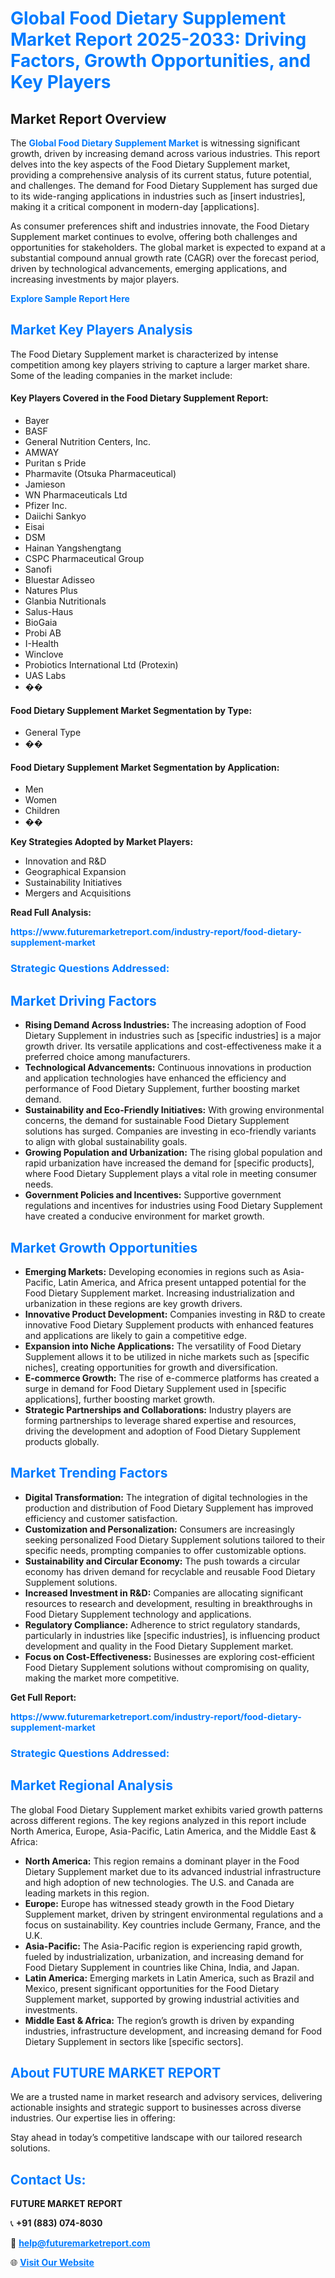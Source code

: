 <h1 style="color: #007BFF;">Global Food Dietary Supplement Market Report 2025-2033: Driving Factors, Growth Opportunities, and Key Players</h1>

<section id="overview">
<h2>Market Report Overview</h2>
<p>The <a href="https://www.futuremarketreport.com/industry-report/food-dietary-supplement-market" style="color: #007BFF; text-decoration: none;"><strong>Global Food Dietary Supplement Market</strong></a> is witnessing significant growth, driven by increasing demand across various industries. This report delves into the key aspects of the Food Dietary Supplement market, providing a comprehensive analysis of its current status, future potential, and challenges. The demand for Food Dietary Supplement has surged due to its wide-ranging applications in industries such as [insert industries], making it a critical component in modern-day [applications].</p>
<p>As consumer preferences shift and industries innovate, the Food Dietary Supplement market continues to evolve, offering both challenges and opportunities for stakeholders. The global market is expected to expand at a substantial compound annual growth rate (CAGR) over the forecast period, driven by technological advancements, emerging applications, and increasing investments by major players.</p>
</section>

<section id="overview">
<p><a href="https://www.futuremarketreport.com/request-sample/reportId=117045" style="color: #007BFF; text-decoration: none;"><strong>Explore Sample Report Here</strong></a></p>
</section>

<section id="key-players">
<h2 style="color: #007BFF;">Market Key Players Analysis</h2>
<p>The Food Dietary Supplement market is characterized by intense competition among key players striving to capture a larger market share. Some of the leading companies in the market include:</p>
<h4>Key Players Covered in the Food Dietary Supplement Report:</h4>
<ul><li>Bayer</li><li>BASF</li><li>General Nutrition Centers, Inc.</li><li>AMWAY</li><li>Puritan s Pride</li><li>Pharmavite (Otsuka Pharmaceutical)</li><li>Jamieson</li><li>WN Pharmaceuticals Ltd</li><li>Pfizer Inc.</li><li>Daiichi Sankyo</li><li>Eisai</li><li>DSM</li><li>Hainan Yangshengtang</li><li>CSPC Pharmaceutical Group</li><li>Sanofi</li><li>Bluestar Adisseo</li><li>Natures Plus</li><li>Glanbia Nutritionals</li><li>Salus-Haus</li><li>BioGaia</li><li>Probi AB</li><li>I-Health</li><li>Winclove</li><li>Probiotics International Ltd (Protexin)</li><li>UAS Labs</li><li>��</li></ul>
<h4>Food Dietary Supplement Market Segmentation by Type:</h4>
<ul><li>General Type</li><li>��</li></ul>

<h4>Food Dietary Supplement Market Segmentation by Application:</h4>
<ul><li>Men</li><li>Women</li><li>Children</li><li>��</li></ul>
<p><strong>Key Strategies Adopted by Market Players:</strong></p>
<ul>
<li>Innovation and R&D</li>
<li>Geographical Expansion</li>
<li>Sustainability Initiatives</li>
<li>Mergers and Acquisitions</li>
</ul>
</section>

<section>
<p><strong>Read Full Analysis: </strong></p><a href="https://www.futuremarketreport.com/industry-report/food-dietary-supplement-market" style="color: #007BFF; text-decoration: none;"><strong>https://www.futuremarketreport.com/industry-report/food-dietary-supplement-market</strong></a>
<h3 style="color: #007BFF;">Strategic Questions Addressed:</h3>
</section>

<section id="driving-factors">
<h2 style="color: #007BFF;">Market Driving Factors</h2>
<ul>
<li><strong>Rising Demand Across Industries:</strong> The increasing adoption of Food Dietary Supplement in industries such as [specific industries] is a major growth driver. Its versatile applications and cost-effectiveness make it a preferred choice among manufacturers.</li>
<li><strong>Technological Advancements:</strong> Continuous innovations in production and application technologies have enhanced the efficiency and performance of Food Dietary Supplement, further boosting market demand.</li>
<li><strong>Sustainability and Eco-Friendly Initiatives:</strong> With growing environmental concerns, the demand for sustainable Food Dietary Supplement solutions has surged. Companies are investing in eco-friendly variants to align with global sustainability goals.</li>
<li><strong>Growing Population and Urbanization:</strong> The rising global population and rapid urbanization have increased the demand for [specific products], where Food Dietary Supplement plays a vital role in meeting consumer needs.</li>
<li><strong>Government Policies and Incentives:</strong> Supportive government regulations and incentives for industries using Food Dietary Supplement have created a conducive environment for market growth.</li>
</ul>
</section>

<section id="growth-opportunities">
<h2 style="color: #007BFF;">Market Growth Opportunities</h2>
<ul>
<li><strong>Emerging Markets:</strong> Developing economies in regions such as Asia-Pacific, Latin America, and Africa present untapped potential for the Food Dietary Supplement market. Increasing industrialization and urbanization in these regions are key growth drivers.</li>
<li><strong>Innovative Product Development:</strong> Companies investing in R&D to create innovative Food Dietary Supplement products with enhanced features and applications are likely to gain a competitive edge.</li>
<li><strong>Expansion into Niche Applications:</strong> The versatility of Food Dietary Supplement allows it to be utilized in niche markets such as [specific niches], creating opportunities for growth and diversification.</li>
<li><strong>E-commerce Growth:</strong> The rise of e-commerce platforms has created a surge in demand for Food Dietary Supplement used in [specific applications], further boosting market growth.</li>
<li><strong>Strategic Partnerships and Collaborations:</strong> Industry players are forming partnerships to leverage shared expertise and resources, driving the development and adoption of Food Dietary Supplement products globally.</li>
</ul>
</section>

<section id="trending-factors">
<h2 style="color: #007BFF;">Market Trending Factors</h2>
<ul>
<li><strong>Digital Transformation:</strong> The integration of digital technologies in the production and distribution of Food Dietary Supplement has improved efficiency and customer satisfaction.</li>
<li><strong>Customization and Personalization:</strong> Consumers are increasingly seeking personalized Food Dietary Supplement solutions tailored to their specific needs, prompting companies to offer customizable options.</li>
<li><strong>Sustainability and Circular Economy:</strong> The push towards a circular economy has driven demand for recyclable and reusable Food Dietary Supplement solutions.</li>
<li><strong>Increased Investment in R&D:</strong> Companies are allocating significant resources to research and development, resulting in breakthroughs in Food Dietary Supplement technology and applications.</li>
<li><strong>Regulatory Compliance:</strong> Adherence to strict regulatory standards, particularly in industries like [specific industries], is influencing product development and quality in the Food Dietary Supplement market.</li>
<li><strong>Focus on Cost-Effectiveness:</strong> Businesses are exploring cost-efficient Food Dietary Supplement solutions without compromising on quality, making the market more competitive.</li>
</ul>
</section>

<section>
<p><strong>Get Full Report: </strong></p><a href="https://www.futuremarketreport.com/industry-report/food-dietary-supplement-market" style="color: #007BFF; text-decoration: none;"><strong>https://www.futuremarketreport.com/industry-report/food-dietary-supplement-market</strong></a>
<h3 style="color: #007BFF;">Strategic Questions Addressed:</h3>
</section>


<section id="regional-analysis">
<h2 style="color: #007BFF;">Market Regional Analysis</h2>
<p>The global Food Dietary Supplement market exhibits varied growth patterns across different regions. The key regions analyzed in this report include North America, Europe, Asia-Pacific, Latin America, and the Middle East & Africa:</p>
<ul>
<li><strong>North America:</strong> This region remains a dominant player in the Food Dietary Supplement market due to its advanced industrial infrastructure and high adoption of new technologies. The U.S. and Canada are leading markets in this region.</li>
<li><strong>Europe:</strong> Europe has witnessed steady growth in the Food Dietary Supplement market, driven by stringent environmental regulations and a focus on sustainability. Key countries include Germany, France, and the U.K.</li>
<li><strong>Asia-Pacific:</strong> The Asia-Pacific region is experiencing rapid growth, fueled by industrialization, urbanization, and increasing demand for Food Dietary Supplement in countries like China, India, and Japan.</li>
<li><strong>Latin America:</strong> Emerging markets in Latin America, such as Brazil and Mexico, present significant opportunities for the Food Dietary Supplement market, supported by growing industrial activities and investments.</li>
<li><strong>Middle East & Africa:</strong> The region’s growth is driven by expanding industries, infrastructure development, and increasing demand for Food Dietary Supplement in sectors like [specific sectors].</li>
</ul>
</section>

<footer>
<h2 style="color: #007BFF;">About FUTURE MARKET REPORT</h2>
<p>We are a trusted name in market research and advisory services, delivering actionable insights and strategic support to businesses across diverse industries. Our expertise lies in offering:</p>

<p>Stay ahead in today’s competitive landscape with our tailored research solutions.</p>

<h2 style="color: #007BFF;">Contact Us:</h2>
<p><strong>FUTURE MARKET REPORT</strong></p>
<p>📞 <strong>+91 (883) 074-8030</strong></p>
<p>📧 <strong><a href="mailto:help@futuremarketreport.com" style="color: #007BFF;">help@futuremarketreport.com</a></strong></p>
<p>🌐 <strong><a href="https://www.futuremarketreport.com/" style="color: #007BFF;">Visit Our Website</a></strong></p>
</footer>